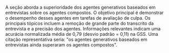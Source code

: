 A seção aborda a superioridade dos agentes generativos baseados em entrevistas sobre os agentes compostos. O objetivo principal é demonstrar o desempenho desses agentes em tarefas de avaliação de culpa. Os principais tópicos incluem a remoção de grande parte do transcrito da entrevista e a precisão dos agentes. Informações relevantes indicam uma acurácia normalizada média de 0,79 (desvio padrão = 0,11) na GSS. Uma citação representativa seria: "os agentes generativos baseados em entrevistas ainda superaram os agentes compostos".